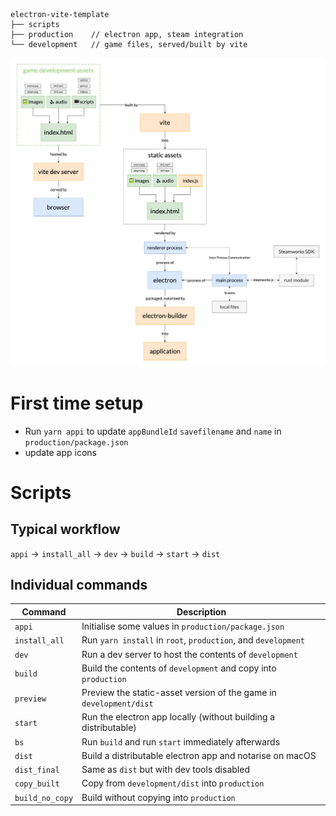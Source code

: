 ```
electron-vite-template
├── scripts
├── production    // electron app, steam integration
└── development   // game files, served/built by vite
```

![alt text](https://github.com/JamesMoulang/electron-vite-template/blob/main/structure.png?raw=true)


# First time setup

- Run `yarn appi` to update `appBundleId` `savefilename` and `name` in `production/package.json`
- update app icons

# Scripts

## Typical workflow

`appi` -> `install_all` -> `dev` -> `build` -> `start` -> `dist`

## Individual commands

| Command       | Description                                                                                         |
| ------------- | --------------------------------------------------------------------------------------------------- |
| `appi`        | Initialise some values in `production/package.json`                                                |
| `install_all` | Run `yarn install` in `root`, `production`, and `development`                                       |
| `dev`         | Run a dev server to host the contents of `development`                                              |
| `build`       | Build the contents of `development` and copy into `production`                                      |
| `preview`     | Preview the static-asset version of the game in `development/dist`                                  |
| `start`       | Run the electron app locally (without building a distributable)                                     |
| `bs`          | Run `build` and run `start` immediately afterwards                                                  |
| `dist`        | Build a distributable electron app and notarise on macOS                                            |
| `dist_final`  | Same as `dist` but with dev tools disabled                                                          |
| `copy_built`  | Copy from `development/dist` into `production`                                                      |
| `build_no_copy` | Build without copying into `production`                                                             |

